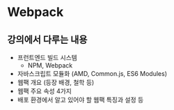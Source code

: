 # Webpack

## 강의에서 다루는 내용 
- 프런트엔드 빌드 시스템 
  - NPM, Webpack
- 자바스크립트 모듈화 (AMD, Common.js, ES6 Modules)
- 웹팩 개요 (등장 배경, 철학 등)
- 웹팩 주요 속성 4가지
- 배포 환경에서 알고 있어야 할 웹팩 특징과 설정 등